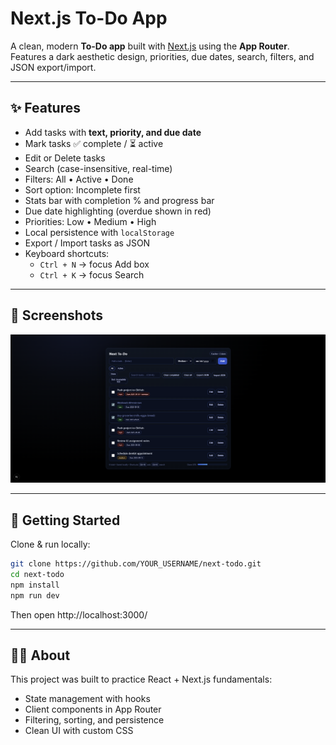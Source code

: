 # Next.js To-Do App

A clean, modern **To-Do app** built with [Next.js](https://nextjs.org/) using the **App Router**.  
Features a dark aesthetic design, priorities, due dates, search, filters, and JSON export/import.  

---

## ✨ Features

- Add tasks with **text, priority, and due date**  
- Mark tasks ✅ complete / ⏳ active  
- Edit or Delete tasks  
- Search (case-insensitive, real-time)  
- Filters: All • Active • Done  
- Sort option: Incomplete first  
- Stats bar with completion % and progress bar  
- Due date highlighting (overdue shown in red)  
- Priorities: Low • Medium • High  
- Local persistence with `localStorage`  
- Export / Import tasks as JSON  
- Keyboard shortcuts:  
  - `Ctrl + N` → focus Add box  
  - `Ctrl + K` → focus Search  

---

## 📸 Screenshots

![To-Do App Screenshot](docs/todo-screenshot.png)

---

## 🚀 Getting Started

Clone & run locally:

```bash
git clone https://github.com/YOUR_USERNAME/next-todo.git
cd next-todo
npm install
npm run dev
```
Then open http://localhost:3000/

---

## 🧑‍💻 About

This project was built to practice React + Next.js fundamentals:
- State management with hooks
- Client components in App Router
- Filtering, sorting, and persistence
- Clean UI with custom CSS
